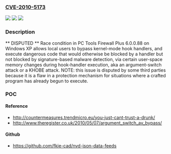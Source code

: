 ### [CVE-2010-5173](https://cve.mitre.org/cgi-bin/cvename.cgi?name=CVE-2010-5173)
![](https://img.shields.io/static/v1?label=Product&message=n%2Fa&color=blue)
![](https://img.shields.io/static/v1?label=Version&message=n%2Fa&color=blue)
![](https://img.shields.io/static/v1?label=Vulnerability&message=n%2Fa&color=brighgreen)

### Description

** DISPUTED ** Race condition in PC Tools Firewall Plus 6.0.0.88 on Windows XP allows local users to bypass kernel-mode hook handlers, and execute dangerous code that would otherwise be blocked by a handler but not blocked by signature-based malware detection, via certain user-space memory changes during hook-handler execution, aka an argument-switch attack or a KHOBE attack.  NOTE: this issue is disputed by some third parties because it is a flaw in a protection mechanism for situations where a crafted program has already begun to execute.

### POC

#### Reference
- http://countermeasures.trendmicro.eu/you-just-cant-trust-a-drunk/
- http://www.theregister.co.uk/2010/05/07/argument_switch_av_bypass/

#### Github
- https://github.com/fkie-cad/nvd-json-data-feeds

